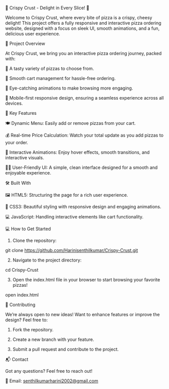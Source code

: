🍕 Crispy Crust - Delight in Every Slice! 🍕

Welcome to Crispy Crust, where every bite of pizza is a crispy, cheesy delight! This project offers a fully responsive and interactive pizza ordering website, designed with a focus on sleek UI, smooth animations, and a fun, delicious user experience.

🎯 Project Overview

At Crispy Crust, we bring you an interactive pizza ordering journey, packed with:

🍕 A tasty variety of pizzas to choose from.

🛒 Smooth cart management for hassle-free ordering.

🎨 Eye-catching animations to make browsing more engaging.

📱 Mobile-first responsive design, ensuring a seamless experience across all devices.


🚀 Key Features

🍽️ Dynamic Menu: Easily add or remove pizzas from your cart.

💰 Real-time Price Calculation: Watch your total update as you add pizzas to your order.

🎉 Interactive Animations: Enjoy hover effects, smooth transitions, and interactive visuals.

👨‍🍳 User-Friendly UI: A simple, clean interface designed for a smooth and enjoyable experience.


🛠️ Built With

🖼️ HTML5: Structuring the page for a rich user experience.

🎨 CSS3: Beautiful styling with responsive design and engaging animations.

💻 JavaScript: Handling interactive elements like cart functionality.


💻 How to Get Started

1. Clone the repository:

git clone https://github.com/Harinisenthilkumar/Crispy-Crust.git


2. Navigate to the project directory:

cd Crispy-Crust


3. Open the index.html file in your browser to start browsing your favorite pizzas!

open index.html



🤝 Contributing

We’re always open to new ideas! Want to enhance features or improve the design? Feel free to:

1. Fork the repository.


2. Create a new branch with your feature.


3. Submit a pull request and contribute to the project.



📬 Contact

Got any questions? Feel free to reach out!

📧 Email: senthilkumarharini2002@gmail.com


